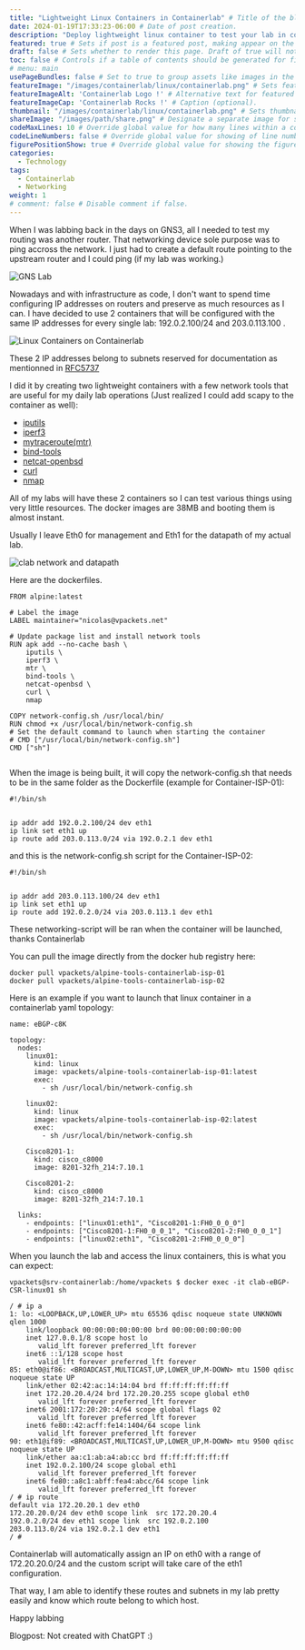 ```yaml
---
title: "Lightweight Linux Containers in Containerlab" # Title of the blog post.
date: 2024-01-19T17:33:23-06:00 # Date of post creation.
description: "Deploy lightweight linux container to test your lab in containerlab." # Description used for search engine.
featured: true # Sets if post is a featured post, making appear on the home page side bar.
draft: false # Sets whether to render this page. Draft of true will not be rendered.
toc: false # Controls if a table of contents should be generated for first-level links automatically.
# menu: main
usePageBundles: false # Set to true to group assets like images in the same folder as this post.
featureImage: "/images/containerlab/linux/containerlab.png" # Sets featured image on blog post.
featureImageAlt: 'Containerlab Logo !' # Alternative text for featured image.
featureImageCap: 'Containerlab Rocks !' # Caption (optional).
thumbnail: "/images/containerlab/linux/containerlab.png" # Sets thumbnail image appearing inside card on homepage.
shareImage: "/images/path/share.png" # Designate a separate image for social media sharing.
codeMaxLines: 10 # Override global value for how many lines within a code block before auto-collapsing.
codeLineNumbers: false # Override global value for showing of line numbers within code block.
figurePositionShow: true # Override global value for showing the figure label.
categories:
  - Technology
tags:
  - Containerlab
  - Networking
weight: 1
# comment: false # Disable comment if false.
---
```


When I was labbing back in the days on GNS3, all I needed to test my routing was another router. That networking device sole purpose was to ping accross the network. I just had to create a default route pointing to the upstream router and I could ping (if my lab was working.)

![GNS Lab](/images/containerlab/linux/gns3-lab.png)

Nowadays and with infrastructure as code, I don't want to spend time configuring IP addresses on routers and preserve as much resources as I can.
I have decided to use 2 containers that will be configured with the same IP addresses for every single lab: 192.0.2.100/24 and 203.0.113.100 . 

![Linux Containers on Containerlab](/images/containerlab/linux/containerlab-linux.png)

These 2 IP addresses belong to subnets reserved for documentation as mentionned in [RFC5737](https://datatracker.ietf.org/doc/html/rfc5737) 

I did it by creating two lightweight containers with a few network tools that are useful for my daily lab operations (Just realized I could add scapy to the container as well):

- [iputils](https://github.com/iputils/iputils) 
- [iperf3](https://github.com/esnet/iperf)
- [mytraceroute(mtr)](https://en.wikipedia.org/wiki/MTR_(software)) 
- [bind-tools](https://pkgs.alpinelinux.org/package/edge/main/x86/bind-tools)
- [netcat-openbsd](https://ftp.netbsd.org/pub/pkgsrc/current/pkgsrc/net/netcat-openbsd/index.html) 
- [curl](https://curl.se/) 
- [nmap](https://nmap.org/)

All of my labs will have these 2 containers so I can test various things using very little resources. The docker images are 38MB and booting them is almost instant.

Usually I leave Eth0 for management and Eth1 for the datapath of my actual lab.

![clab network and datapath](/images/containerlab/linux/containerlab-linux-clab-network.png)

Here are the dockerfiles.

```
FROM alpine:latest

# Label the image
LABEL maintainer="nicolas@vpackets.net"

# Update package list and install network tools
RUN apk add --no-cache bash \
    iputils \
    iperf3 \
    mtr \
    bind-tools \
    netcat-openbsd \
    curl \
    nmap

COPY network-config.sh /usr/local/bin/
RUN chmod +x /usr/local/bin/network-config.sh
# Set the default command to launch when starting the container
# CMD ["/usr/local/bin/network-config.sh"]
CMD ["sh"]


```

When the image is being built, it will copy the network-config.sh that needs to be in the same folder as the Dockerfile (example for Container-ISP-01):

```
#!/bin/sh 


ip addr add 192.0.2.100/24 dev eth1
ip link set eth1 up
ip route add 203.0.113.0/24 via 192.0.2.1 dev eth1
```

and this is the network-config.sh script for the Container-ISP-02:

```
#!/bin/sh 


ip addr add 203.0.113.100/24 dev eth1
ip link set eth1 up
ip route add 192.0.2.0/24 via 203.0.113.1 dev eth1
```

These networking-script will be ran when the container will be launched, thanks Containerlab

You can pull the image directly from the docker hub registry here: 

```
docker pull vpackets/alpine-tools-containerlab-isp-01
docker pull vpackets/alpine-tools-containerlab-isp-02
```

Here is an example if you want to launch that linux container in a containerlab yaml topology:

```
name: eBGP-c8K

topology:
  nodes:
    linux01:
      kind: linux
      image: vpackets/alpine-tools-containerlab-isp-01:latest
      exec:
        - sh /usr/local/bin/network-config.sh

    linux02:
      kind: linux
      image: vpackets/alpine-tools-containerlab-isp-02:latest
      exec:
        - sh /usr/local/bin/network-config.sh

    Cisco8201-1:
      kind: cisco_c8000
      image: 8201-32fh_214:7.10.1

    Cisco8201-2: 
      kind: cisco_c8000
      image: 8201-32fh_214:7.10.1

  links:
    - endpoints: ["linux01:eth1", "Cisco8201-1:FH0_0_0_0"]   
    - endpoints: ["Cisco8201-1:FH0_0_0_1", "Cisco8201-2:FH0_0_0_1"]
    - endpoints: ["linux02:eth1", "Cisco8201-2:FH0_0_0_0"]
```


When you launch the lab and access the linux containers, this is what you can expect:

```
vpackets@srv-containerlab:/home/vpackets $ docker exec -it clab-eBGP-CSR-linux01 sh

/ # ip a
1: lo: <LOOPBACK,UP,LOWER_UP> mtu 65536 qdisc noqueue state UNKNOWN qlen 1000
    link/loopback 00:00:00:00:00:00 brd 00:00:00:00:00:00
    inet 127.0.0.1/8 scope host lo
       valid_lft forever preferred_lft forever
    inet6 ::1/128 scope host
       valid_lft forever preferred_lft forever
85: eth0@if86: <BROADCAST,MULTICAST,UP,LOWER_UP,M-DOWN> mtu 1500 qdisc noqueue state UP
    link/ether 02:42:ac:14:14:04 brd ff:ff:ff:ff:ff:ff
    inet 172.20.20.4/24 brd 172.20.20.255 scope global eth0
       valid_lft forever preferred_lft forever
    inet6 2001:172:20:20::4/64 scope global flags 02
       valid_lft forever preferred_lft forever
    inet6 fe80::42:acff:fe14:1404/64 scope link
       valid_lft forever preferred_lft forever
90: eth1@if89: <BROADCAST,MULTICAST,UP,LOWER_UP,M-DOWN> mtu 9500 qdisc noqueue state UP
    link/ether aa:c1:ab:a4:ab:cc brd ff:ff:ff:ff:ff:ff
    inet 192.0.2.100/24 scope global eth1
       valid_lft forever preferred_lft forever
    inet6 fe80::a8c1:abff:fea4:abcc/64 scope link
       valid_lft forever preferred_lft forever
/ # ip route
default via 172.20.20.1 dev eth0
172.20.20.0/24 dev eth0 scope link  src 172.20.20.4
192.0.2.0/24 dev eth1 scope link  src 192.0.2.100
203.0.113.0/24 via 192.0.2.1 dev eth1
/ #
```


Containerlab will automatically assign an IP on eth0 with a range of 172.20.20.0/24 and the custom script will take care of the eth1 configuration.

That way, I am able to identify these routes and subnets in my lab pretty easily and know which route belong to which host. 

Happy labbing 

Blogpost: Not created with ChatGPT :) 